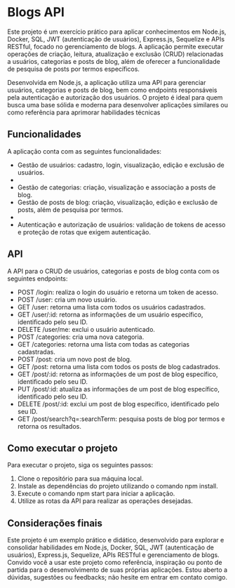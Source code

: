 <h1>Blogs API</h1>
<p>Este projeto é um exercício prático para aplicar conhecimentos em Node.js, Docker, SQL, JWT (autenticação de usuários), Express.js, Sequelize e APIs RESTful, focado no gerenciamento de blogs. A aplicação permite executar operações de criação, leitura, atualização e exclusão (CRUD) relacionadas a usuários, categorias e posts de blog, além de oferecer a funcionalidade de pesquisa de posts por termos específicos.</p>
<p>Desenvolvida em Node.js, a aplicação utiliza uma API para gerenciar usuários, categorias e posts de blog, bem como endpoints responsáveis pela autenticação e autorização dos usuários. O projeto é ideal para quem busca uma base sólida e moderna para desenvolver aplicações similares ou como referência para aprimorar habilidades técnicas</p>
<h2>Funcionalidades</h2>
<p>A aplicação conta com as seguintes funcionalidades:</p>
<ul>
  <li>Gestão de usuários: cadastro, login, visualização, edição e exclusão de usuários.<li>
  <li>Gestão de categorias: criação, visualização e associação a posts de blog.</li>
  <li>Gestão de posts de blog: criação, visualização, edição e exclusão de posts, além de pesquisa por termos.<li>
  <li>Autenticação e autorização de usuários: validação de tokens de acesso e proteção de rotas que exigem autenticação.</li>
</ul>
<h2>API</h2>
<p>A API para o CRUD de usuários, categorias e posts de blog conta com os seguintes endpoints:</p>
<ul>
<li>
  POST /login: realiza o login do usuário e retorna um token de acesso.
</li>
<li>
  POST /user: cria um novo usuário.
</li>
<li>
  GET /user: retorna uma lista com todos os usuários cadastrados.
</li>
<li>
  GET /user/:id: retorna as informações de um usuário específico, identificado pelo seu ID.
</li>
<li>
  DELETE /user/me: exclui o usuário autenticado.
</li>
<li>
  POST /categories: cria uma nova categoria.
</li>
<li>
  GET /categories: retorna uma lista com todas as categorias cadastradas.
</li>
<li>
  POST /post: cria um novo post de blog.
</li>
<li>
  GET /post: retorna uma lista com todos os posts de blog cadastrados.
</li>
<li>
  GET /post/:id: retorna as informações de um post de blog específico, identificado pelo seu ID.
</li>
<li>
  PUT /post/:id: atualiza as informações de um post de blog específico, identificado pelo seu ID.
</li>
<li>
  DELETE /post/:id: exclui um post de blog específico, identificado pelo seu ID.
</li>
<li>
  GET /post/search?q=:searchTerm: pesquisa posts de blog por termos e retorna os resultados.
</li>
</ul>
<h2>Como executar o projeto</h2>
<p>Para executar o projeto, siga os seguintes passos:</p>
<ol>
<li>
  Clone o repositório para sua máquina local.
</li>
<li>
  Instale as dependências do projeto utilizando o comando npm install.
</li>
<li>
  Execute o comando npm start para iniciar a aplicação.
</li>
<li>
  Utilize as rotas da API para realizar as operações desejadas.
</li>
</ol>
<h2>Considerações finais</h2>
<p>Este projeto é um exemplo prático e didático, desenvolvido para explorar e consolidar habilidades em Node.js, Docker, SQL, JWT (autenticação de usuários), Express.js, Sequelize, APIs RESTful e gerenciamento de blogs. Convido você a usar este projeto como referência, inspiração ou ponto de partida para o desenvolvimento de suas próprias aplicações. Estou aberto a dúvidas, sugestões ou feedbacks; não hesite em entrar em contato comigo.</p>